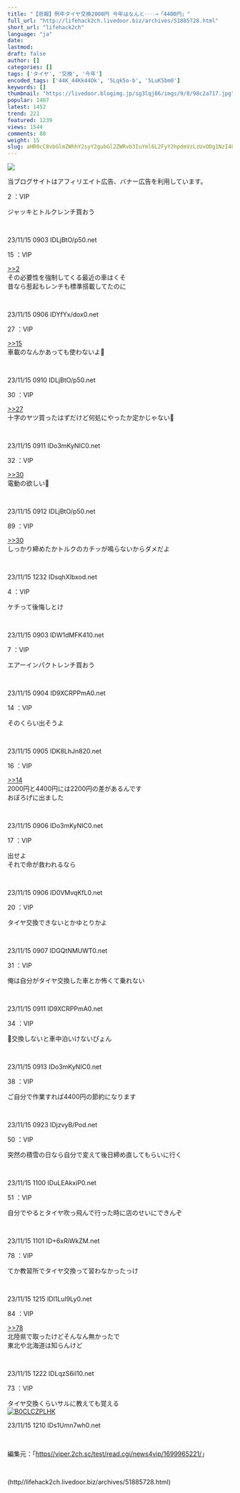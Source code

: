 ```yaml
---
title: "【悲報】例年タイヤ交換2000円 今年はなんと‥‥→「4400円」"
full_url: "http://lifehack2ch.livedoor.biz/archives/51885728.html"
short_url: "lifehack2ch"
language: "ja"
date: 
lastmod: 
draft: false
author: []
categories: []
tags: ['タイヤ', '交換', '今年']
encoded_tags: ['44K_44Kk44Ok', '5Lqk5o-b', '5LuK5bm0']
keywords: []
thumbnail: "https://livedoor.blogimg.jp/sg3lqj86/imgs/9/8/98c2a717.jpg"
popular: 1487
latest: 1452
trend: 221
featured: 1239
views: 1544
comments: 88
weight: 15
slug: aHR0cC8vbGlmZWhhY2syY2gubGl2ZWRvb3IuYml6L2FyY2hpdmVzLzUxODg1NzI4Lmh0bWw=
---
```


![](https://livedoor.blogimg.jp/sg3lqj86/imgs/9/8/98c2a717.jpg)

<div><p>当ブログサイトはアフィリエイト広告、バナー広告を利用しています。</p><p class='t_name'>2 ：VIP</p> <p class='r2'>ジャッキとトルクレンチ買おう </p><br><p>23/11/15 0903 IDLjBtO/p50.net</p> <p class='t_name_res'>15 ：VIP</p> <p class='r4'><a href='#res_2'>>>2</a> <br> その必要性を強制してくる最近の車はくそ <br> 昔なら惹起もレンチも標準搭載してたのに </p><br><p>23/11/15 0906 IDYfYx/dox0.net</p> <p class='t_name_res'>27 ：VIP</p> <p class='r4'><a href='#res_15'>>>15</a> <br> 車載のなんかあっても使わないよ🥺 </p><br><p>23/11/15 0910 IDLjBtO/p50.net</p> <p class='t_name_res'>30 ：VIP</p> <p class='r4'><a href='#res_27'>>>27</a> <br> 十字のヤツ買ったはずだけど何処にやったか定かじゃない🥺 </p><br><p>23/11/15 0911 IDo3mKyNIC0.net</p> <p class='t_name_res'>32 ：VIP</p> <p class='r4'><a href='#res_30'>>>30</a> <br> 電動の欲しい🥺 </p><br><p>23/11/15 0912 IDLjBtO/p50.net</p> <p class='t_name_res'>89 ：VIP</p> <p class='r4'><a href='#res_30'>>>30</a> <br> しっかり締めたかトルクのカチッが鳴らないからダメだよ </p><br><p>23/11/15 1232 IDsqhXlbxod.net</p> <p class='t_name'>4 ：VIP</p> <p class='r4'>ケチって後悔しとけ </p><br><p>23/11/15 0903 IDW1dMFK410.net</p> <p class='t_name'>7 ：VIP</p> <p class='r4'>エアーインパクトレンチ買おう </p><br><p>23/11/15 0904 ID9XCRPPmA0.net</p> <p class='t_name'>14 ：VIP</p> <p class='r1'>そのくらい出そうよ </p><br><p>23/11/15 0905 IDK8LhJn820.net</p> <p class='t_name_res'>16 ：VIP</p> <p class='r4'><a href='#res_14'>>>14</a> <br> 2000円と4400円には2200円の差があるんです <br> おぼろげに出ました </p><br><p>23/11/15 0906 IDo3mKyNIC0.net</p> <p class='t_name'>17 ：VIP</p> <p class='r4'>出せよ <br> それで命が救われるなら </p><br><p>23/11/15 0906 ID0VMvqKfL0.net</p> <p class='t_name'>20 ：VIP</p> <p class='r4'>タイヤ交換できないとかゆとりかよ </p><br><p>23/11/15 0907 IDGQtNMUWT0.net</p> <p class='t_name'>31 ：VIP</p> <p class='r4'>俺は自分がタイヤ交換した車とか怖くて乗れない </p><br><p>23/11/15 0911 ID9XCRPPmA0.net</p> <p class='t_name'>34 ：VIP</p> <p class='r4'>🥺交換しないと車中泊いけないぴょん </p><br><p>23/11/15 0913 IDo3mKyNIC0.net</p> <p class='t_name'>38 ：VIP</p> <p class='r4'>ご自分で作業すれば4400円の節約になります </p><br><p>23/11/15 0923 IDjzvyB/Pod.net</p> <p class='t_name'>50 ：VIP</p> <p class='r4'>突然の積雪の日なら自分で変えて後日締め直してもらいに行く </p><br><p>23/11/15 1100 IDuLEAkxiP0.net</p> <p class='t_name'>51 ：VIP</p> <p class='r4'>自分でやるとタイヤ吹っ飛んで行った時に店のせいにできんぞ </p><br><p>23/11/15 1101 ID+6xRiWkZM.net</p> <p class='t_name'>78 ：VIP</p> <p class='r4'>てか教習所でタイヤ交換って習わなかったっけ </p><br><p>23/11/15 1215 IDl1LuI9Ly0.net</p> <p class='t_name_res'>84 ：VIP</p> <p class='r4'><a href='#res_78'>>>78</a> <br> 北陸県で取ったけどそんなん無かったで <br> 東北や北海道は知らんけど </p><br><p>23/11/15 1222 IDLqzS6il10.net</p> <p class='t_name'>73 ：VIP</p> <p class='r2'>タイヤ交換くらいサルに教えても覚える<br><a href='https//www.amazon.co.jp/dp/B0CLCZPLHK/?tag=nishiky24-22' target='_blank'><img src='https//m.media-amazon.com/images/I/41MO1+VKozL._SL500_.jpg' alt='B0CLCZPLHK' border='0'></a> </p><p>23/11/15 1210 IDs1Umn7wh0.net</p> <br><p class='p_url'>編集元：「<a href='https//viper.2ch.sc/test/read.cgi/news4vip/1699965221/' target='_blank'>https//viper.2ch.sc/test/read.cgi/news4vip/1699965221/</a>」</p> <br clear='all'></div>

(http//lifehack2ch.livedoor.biz/archives/51885728.html)
